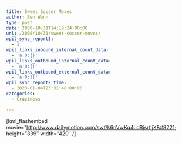 ```yaml
---
title: Sweet Soccer Moves
author: Ben Wann
type: post
date: 2008-10-31T14:19:24+00:00
url: /2008/10/31/sweet-soccer-moves/
wpil_sync_report3:
  - 1
wpil_links_inbound_internal_count_data:
  - 'a:0:{}'
wpil_links_outbound_internal_count_data:
  - 'a:0:{}'
wpil_links_outbound_external_count_data:
  - 'a:0:{}'
wpil_sync_report2_time:
  - 2023-01-04T23:31:48+00:00
categories:
  - Craziness

---
```

[kml_flashembed movie=&#8221;http://www.dailymotion.com/swf/k6nVwKq4LdBjsrtljX&#8221; height=&#8221;339&#8243; width=&#8221;420&#8243; /]